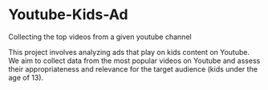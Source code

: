 # Youtube-Kids-Ad
Collecting the top videos from a given youtube channel

This project involves analyzing ads that play on kids content on Youtube.
We aim to collect data from the most popular videos on Youtube and assess their appropriateness and relevance for the target audience (kids under the age of 13).

